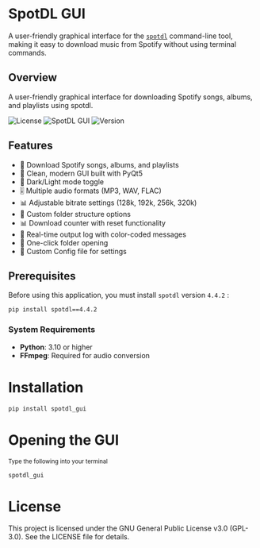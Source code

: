 # SpotDL GUI
A user-friendly graphical interface for the [`spotdl`](https://github.com/spotDL/spotify-downloader) command-line tool, making it easy to download music from Spotify without using terminal commands.

## Overview
A user-friendly graphical interface for downloading Spotify songs, albums, and playlists using spotdl.

![License](https://img.shields.io/badge/License-GPLv3-blue?style=for-the-badge&labelColor=black&color=blue)
![SpotDL GUI](https://img.shields.io/badge/Python-3.10_|_3.11_|_3.12_|_3.13-blue?style=for-the-badge&labelColor=black&color=blue)
![Version](https://img.shields.io/badge/Version-0.2.1-red?style=for-the-badge&labelColor=black)

## Features
- 🎵 Download Spotify songs, albums, and playlists
- 🎨 Clean, modern GUI built with PyQt5
- 🌙 Dark/Light mode toggle
- 🎚️ Multiple audio formats (MP3, WAV, FLAC)
- 📊 Adjustable bitrate settings (128k, 192k, 256k, 320k)
- 📁 Custom folder structure options
- 📊 Download counter with reset functionality
- 📝 Real-time output log with color-coded messages
- 🎯 One-click folder opening
- 💾 Custom Config file for settings

## Prerequisites
Before using this application, you must install `spotdl` version `4.4.2` :

```
pip install spotdl==4.4.2
```

### System Requirements
- **Python**: 3.10 or higher
- **FFmpeg**: Required for audio conversion

# Installation
```
pip install spotdl_gui
```
# Opening the GUI
<sub>Type the following into your terminal<sub>
```
spotdl_gui
```

# License
This project is licensed under the GNU General Public License v3.0 (GPL-3.0). See the LICENSE file for details.